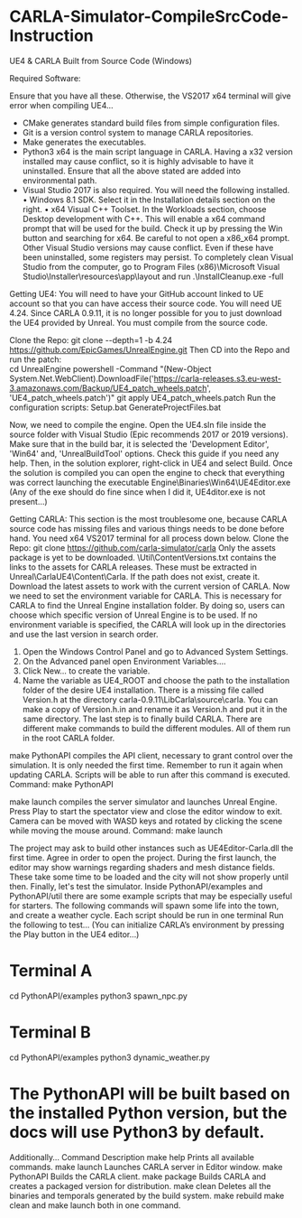 # CARLA-Simulator-CompileSrcCode-Instruction

UE4 & CARLA Built from Source Code (Windows)

Required Software:
 
Ensure that you have all these. Otherwise, the VS2017 x64 terminal will give error when compiling UE4…  
-	CMake generates standard build files from simple configuration files.
-	Git is a version control system to manage CARLA repositories.
-	Make generates the executables.
-	Python3 x64 is the main script language in CARLA. Having a x32 version installed may cause conflict, so it is highly advisable to have it uninstalled.
	Ensure that all the above stated are added into environmental path.
-	Visual Studio 2017 is also required. You will need the following installed. 
	•	Windows 8.1 SDK. Select it in the Installation details section on the right.
	•	x64 Visual C++ Toolset. In the Workloads section, choose Desktop development with C++. This will enable a x64 command prompt that will be used for the build. Check it up by pressing the Win button and searching for x64. Be careful to not open a x86_x64 prompt.
Other Visual Studio versions may cause conflict. Even if these have been uninstalled, some registers may persist. To completely clean Visual Studio from the computer, go to Program Files (x86)\Microsoft Visual Studio\Installer\resources\app\layout and run .\InstallCleanup.exe -full

Getting UE4:
You will need to have your GitHub account linked to UE account so that you can have access their source code. You will need UE 4.24. Since CARLA 0.9.11, it is no longer possible for you to just download the UE4 provided by Unreal. You must compile from the source code. 

Clone the Repo: git clone --depth=1 -b 4.24 https://github.com/EpicGames/UnrealEngine.git 
Then CD into the Repo and run the patch:     
cd UnrealEngine 
powershell -Command "(New-Object System.Net.WebClient).DownloadFile('https://carla-releases.s3.eu-west-3.amazonaws.com/Backup/UE4_patch_wheels.patch', 'UE4_patch_wheels.patch')"
git apply UE4_patch_wheels.patch
Run the configuration scripts: 
Setup.bat
GenerateProjectFiles.bat

Now, we need to compile the engine. Open the UE4.sln file inside the source folder with Visual Studio (Epic recommends 2017 or 2019 versions). Make sure that in the build bar, it is selected the 'Development Editor', 'Win64' and, 'UnrealBuildTool' options. Check this guide if you need any help. Then, in the solution explorer, right-click in UE4 and select Build.
Once the solution is compiled you can open the engine to check that everything was correct launching the executable Engine\Binaries\Win64\UE4Editor.exe (Any of the exe should do fine since when I did it, UE4ditor.exe is not present…)

Getting CARLA:
This section is the most troublesome one, because CARLA source code has missing files and various things needs to be done before hand. 
You need x64 VS2017 terminal for all process down below. 
Clone the Repo: git clone https://github.com/carla-simulator/carla
Only the assets package is yet to be downloaded. \Util\ContentVersions.txt contains the links to the assets for CARLA releases. These must be extracted in Unreal\CarlaUE4\Content\Carla. If the path does not exist, create it. Download the latest assets to work with the current version of CARLA.
Now we need to set the environment variable for CARLA. This is necessary for CARLA to find the Unreal Engine installation folder. By doing so, users can choose which specific version of Unreal Engine is to be used. If no environment variable is specified, the CARLA will look up in the directories and use the last version in search order. 
1. Open the Windows Control Panel and go to Advanced System Settings.
2. On the Advanced panel open Environment Variables....
3. Click New... to create the variable.
4. Name the variable as UE4_ROOT and choose the path to the installation folder of the desire UE4 installation.
There is a missing file called Version.h at the directory carla-0.9.11\LibCarla\source\carla. You can make a copy of Version.h.in and rename it as Version.h and put it in the same directory.
The last step is to finally build CARLA. There are different make commands to build the different modules. All of them run in the root CARLA folder.

make PythonAPI compiles the API client, necessary to grant control over the simulation. It is only needed the first time. Remember to run it again when updating CARLA. Scripts will be able to run after this command is executed. Command: make PythonAPI

make launch compiles the server simulator and launches Unreal Engine. Press Play to start the spectator view and close the editor window to exit. Camera can be moved with WASD keys and rotated by clicking the scene while moving the mouse around. Command: make launch 

The project may ask to build other instances such as UE4Editor-Carla.dll the first time. Agree in order to open the project. During the first launch, the editor may show warnings regarding shaders and mesh distance fields. These take some time to be loaded and the city will not show properly until then.
Finally, let's test the simulator. Inside PythonAPI/examples and PythonAPI/util there are some example scripts that may be especially useful for starters. The following commands will spawn some life into the town, and create a weather cycle. Each script should be run in one terminal
Run the following to test… (You can initialize CARLA’s environment by pressing the Play button in the UE4 editor…)
# Terminal A 
cd PythonAPI/examples
python3 spawn_npc.py  
# Terminal B
cd PythonAPI/examples
python3 dynamic_weather.py 
# The PythonAPI will be built based on the installed Python version, but the docs will use Python3 by default.

Additionally…
Command	Description
make help		Prints all available commands.
make launch		Launches CARLA server in Editor window.
make PythonAPI	Builds the CARLA client.
make package	Builds CARLA and creates a packaged version for distribution.
make clean		Deletes all the binaries and temporals generated by the build system.
make rebuild	make clean and make launch both in one command.
